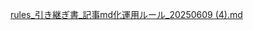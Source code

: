 [rules_引き継ぎ書_記事md化運用ルール_20250609 (4).md](https://github.com/user-attachments/files/20662480/rules_._.md._20250609.4.md)
